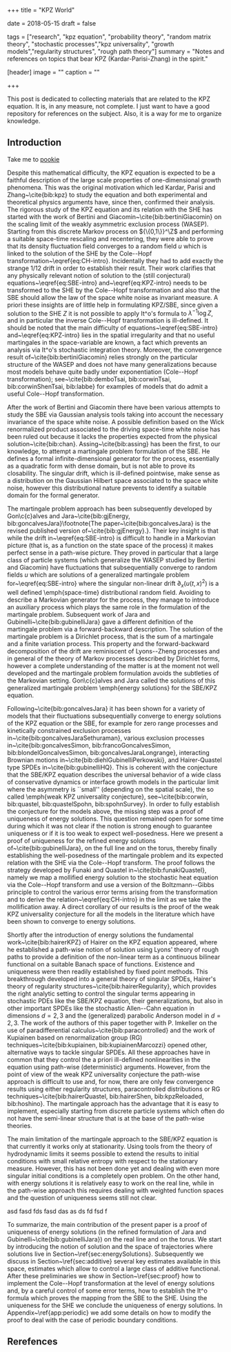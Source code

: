 +++
title = "KPZ World"

date = 2018-05-15
draft = false

tags = ["research", "kpz equation", "probability theory", "random matrix theory", "stochastic processes","kpz universality", "growth models","regularity structures", "rough path theory"]
summary = "Notes and references on topics that bear KPZ (Kardar-Parisi-Zhang) in the spirit."

[header]
image = ""
caption = ""

+++

This post is dedicated to collecting materials that are related to the KPZ equation. It is, in any measure, not complete. I just want to have a good repository for references on the subject. Also, it is a way for me to organize knowledge. 

## Introduction

Take me to [pookie](#pookie)




Despite this mathematical difficulty, the KPZ equation is expected to be a faithful description of the large scale properties of one-dimensional growth phenomena. This was the original motivation which led Kardar, Parisi and Zhang~\cite{bib:kpz} to study the equation and both experimental and theoretical physics arguments have, since then, confirmed their analysis. The rigorous study of the KPZ equation and its relation with the SHE has started with the work of Bertini and Giacomin~\cite{bib:bertiniGiacomin} on the scaling limit of the weakly asymmetric exclusion process (WASEP). Starting from this discrete Markov process on ${\{0,1\}}^\Z$ and performing a suitable space-time rescaling and recentering, they were able to prove that its density fluctuation field converges to a random field $u$ which is linked to the solution of the SHE by the Cole--Hopf transformation~\eqref{eq:CH-intro}. Incidentally they had to add exactly the strange $1/12$ drift in order to establish their result. Their work clarifies that any physically relevant notion of solution to the (still conjectural) equations~\eqref{eq:SBE-intro} and~\eqref{eq:KPZ-intro} needs to be transformed to the SHE by the Cole--Hopf transformation and also that the SBE should allow the law of the space white noise as invariant measure. A priori these insights are of little help in formulating KPZ/SBE, since given a solution to the SHE $Z$ it is not possible to apply It\^o's formula to $\lambda^{-1} \log Z$, and in particular the inverse Cole--Hopf transformation is ill-defined. It should be noted that the main difficulty of equations~\eqref{eq:SBE-intro} and~\eqref{eq:KPZ-intro} lies in the spatial irregularity and that no useful martingales in the space-variable are known, a fact which prevents an analysis via It\^o's stochastic integration theory. Moreover, the convergence result of~\cite{bib:bertiniGiacomin} relies strongly on the particular structure of the WASEP and does not  have many generalizations because most models behave quite badly under exponentiation (Cole--Hopf transformation); see~\cite{bib:demboTsai, bib:corwinTsai, bib:corwinShenTsai, bib:labbe} for examples of models that do admit a useful Cole--Hopf transformation.

After the work of Bertini and Giacomin there have been various attempts to study the SBE via Gaussian analysis tools taking into account the necessary invariance of the space white noise. A possible definition based on the Wick renormalized product associated to the driving space-time white noise has been ruled out because it lacks the properties expected from the physical solution~\cite{bib:chan}. Assing~\cite{bib:assing} has been the first, to our knowledge, to attempt a martingale problem formulation of the SBE. He defines a formal infinite-dimensional generator for the process, essentially as a quadratic form with dense domain, but is not able to prove its closability. The singular drift, which is ill-defined pointwise, make sense as a distribution on the Gaussian Hilbert space associated to the space white noise, however this distributional nature prevents to identify a suitable domain for the formal generator.

The martingale problem approach has been subsequently developed by Gon\c{c}alves and Jara~\cite{bib:gjEnergy, bib:goncalvesJara}\footnote{The paper~\cite{bib:goncalvesJara} is the revised published version of~\cite{bib:gjEnergy}.}. Their key insight is that while the drift in~\eqref{eq:SBE-intro} is difficult to handle in a Markovian picture (that is, as a function on the state space of the process) it makes perfect sense in a path-wise picture. They proved in particular that a large class of particle systems (which generalize the WASEP studied by Bertini and Giacomin) have fluctuations that subsequentially converge to random fields $u$ which are solutions of a generalized martingale problem for~\eqref{eq:SBE-intro} where the singular non-linear drift $\partial_x (u(t,x)^2)$ is a well defined  \emph{space-time} distributional random field. Avoiding to describe a Markovian generator for the process, they manage to introduce an auxiliary process which plays the same role in the formulation of the martingale problem. Subsequent work of Jara and Gubinelli~\cite{bib:gubinelliJara} gave a different definition of the martingale problem via a forward-backward description. The solution of the martingale problem is a Dirichlet process, that is the sum of a martingale and a finite variation process. This property and the forward-backward decomposition of the drift are reminiscent of Lyons--Zheng processes and in general of the theory of Markov processes described by Dirichlet forms, however a complete understanding of the matter is at the moment not well developed and the martingale problem formulation avoids the subtleties of the Markovian setting. Gon\c{c}alves and Jara called the solutions of this generalized martingale problem \emph{energy solutions} for the SBE/KPZ equation. 

Following~\cite{bib:goncalvesJara} it has been shown for a variety of models that their fluctuations subsequentially converge to energy solutions of the KPZ equation or the SBE, for example for zero range processes and kinetically constrained exclusion processes in~\cite{bib:goncalvesJaraSethuraman}, various exclusion processes in~\cite{bib:goncalvesSimon, bib:francoGoncalvesSimon, bib:blondelGoncalvesSimon, bib:goncalvesJaraLongrange}, interacting Brownian motions in~\cite{bib:diehlGubinelliPerkowski}, and Hairer-Quastel type SPDEs in~\cite{bib:gubinelliHQ}. This is coherent with the conjecture that the SBE/KPZ equation describes the universal behavior of a wide class of conservative dynamics or interface growth models in the particular limit where the asymmetry is ``small'' (depending on the spatial scale), the so called \emph{weak KPZ universality conjecture}, see~\cite{bib:corwin, bib:quastel, bib:quastelSpohn, bib:spohnSurvey}. In order to fully establish the conjecture for the models above, the missing step was a proof of uniqueness of energy solutions. This question remained open for some time during which it was not clear if the notion is strong enough to guarantee uniqueness or if it is too weak to expect well-posedness. Here we present a proof of uniqueness for the refined energy solutions of~\cite{bib:gubinelliJara}, on the full line and on the torus, thereby finally establishing the well-posedness of the martingale problem and its expected relation with the SHE via the Cole--Hopf transform. The proof follows the strategy developed by Funaki and Quastel in~\cite{bib:funakiQuastel}, namely we map a mollified energy solution to the stochastic heat equation via the Cole--Hopf transform and use a version of the Boltzmann--Gibbs principle to control the various error terms arising from the transformation and to derive the relation~\eqref{eq:CH-intro} in the limit as we take the mollification away. A direct corollary of our results is the proof of the weak KPZ universality conjecture for all the models in the literature which have been shown to converge to energy solutions.
 
Shortly after the introduction of energy solutions the fundamental work~\cite{bib:hairerKPZ} of Hairer on the KPZ equation appeared, where he established a path-wise notion of solution using Lyons' theory of rough paths to provide a definition of the non-linear term as a continuous bilinear functional on a suitable Banach space of functions. Existence and uniqueness were then readily established by fixed point methods. This breakthrough developed into a general theory of singular SPDEs, Hairer's theory of regularity structures~\cite{bib:hairerRegularity}, which provides the right analytic setting to control the singular terms appearing in stochastic PDEs like the SBE/KPZ equation, their generalizations, but also in other important SPDEs like the stochastic Allen--Cahn equation in dimensions $d=2,3$ and the (generalized) parabolic Anderson model in $d=2,3$. The work of the authors of this paper together with P. Imkeller on the use of paradifferential calculus~\cite{bib:paracontrolled} and the work of Kupiainen based on renormalization group (RG) techniques~\cite{bib:kupiainen, bib:kupiainenMarcozzi} opened other, alternative ways to tackle singular SPDEs. All these approaches have in common that they control the a priori ill-defined nonlinearities in the equation using path-wise (deterministic) arguments. However, from the point of view of the weak KPZ universality conjecture the path-wise approach is difficult to use and, for now, there are only few convergence results using either regularity structures, paracontrolled distributions or RG techniques~\cite{bib:hairerQuastel, bib:hairerShen, bib:kpzReloaded, bib:hoshino}. The martingale approach has the advantage that it is easy to implement, especially starting from discrete particle systems which often do not have the semi-linear structure that is at the base of the path-wise theories.

The main limitation of the martingale approach to the SBE/KPZ equation is that currently it works only at stationarity. Using tools from the theory of hydrodynamic limits it seems possible to extend the results to initial conditions with small relative entropy with respect to the stationary measure. However, this has not been done yet and dealing with even more singular initial conditions  is a completely open problem. On the other hand, with energy solutions it is relatively easy to work on the real line, while in the path-wise approach this requires dealing with weighted function spaces and the question of uniqueness seems still not clear.


asd fasd fds fasd das as <a name="pookie">ds fd fsd f</a>

To summarize, the main contribution of the present paper is a proof of uniqueness of energy solutions (in the refined formulation of Jara and Gubinelli~\cite{bib:gubinelliJara}) on the real line and on the torus. We start by introducing the notion of solution and the space of trajectories where solutions live in Section~\ref{sec:energySolutions}. Subsequently we discuss in Section~\ref{sec:additive} several key estimates available in this space, estimates which allow to control a large class of additive functional. After these preliminaries we show in Section~\ref{sec:proof} how to implement the Cole--Hopf transformation at the level of energy solutions and, by a careful control of some error terms, how to establish the It\^o formula which proves the mapping from the SBE to the SHE. Using the uniqueness for the SHE we conclude the uniqueness of energy solutions. In Appendix~\ref{app:periodic} we add some details on how to modify the proof to deal with the case of periodic boundary conditions.



## Rerefences


